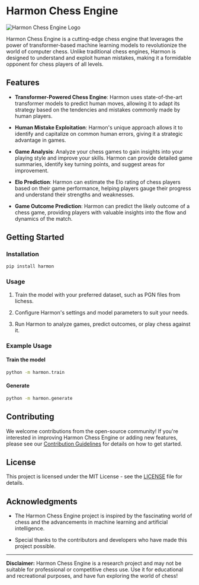 # Harmon Chess Engine

![Harmon Chess Engine Logo](./images/logo.png) <!-- Add your project logo if available -->

Harmon Chess Engine is a cutting-edge chess engine that leverages the power of transformer-based machine learning models to revolutionize the world of computer chess. Unlike traditional chess engines, Harmon is designed to understand and exploit human mistakes, making it a formidable opponent for chess players of all levels.

## Features

- **Transformer-Powered Chess Engine**: Harmon uses state-of-the-art transformer models to predict human moves, allowing it to adapt its strategy based on the tendencies and mistakes commonly made by human players.

- **Human Mistake Exploitation**: Harmon's unique approach allows it to identify and capitalize on common human errors, giving it a strategic advantage in games.

- **Game Analysis**: Analyze your chess games to gain insights into your playing style and improve your skills. Harmon can provide detailed game summaries, identify key turning points, and suggest areas for improvement.

- **Elo Prediction**: Harmon can estimate the Elo rating of chess players based on their game performance, helping players gauge their progress and understand their strengths and weaknesses.

- **Game Outcome Prediction**: Harmon can predict the likely outcome of a chess game, providing players with valuable insights into the flow and dynamics of the match.

## Getting Started

### Installation

```bash
pip install harmon
```

### Usage

1. Train the model with your preferred dataset, such as PGN files from lichess.

2. Configure Harmon's settings and model parameters to suit your needs.

3. Run Harmon to analyze games, predict outcomes, or play chess against it.

### Example Usage

#### Train the model

```bash
python -m harmon.train
```

#### Generate

```bash
python -m harmon.generate
```

## Contributing

We welcome contributions from the open-source community! If you're interested in improving Harmon Chess Engine or adding new features, please see our [Contribution Guidelines](CONTRIBUTING.md) for details on how to get started.

## License

This project is licensed under the MIT License - see the [LICENSE](LICENSE) file for details.

## Acknowledgments

- The Harmon Chess Engine project is inspired by the fascinating world of chess and the advancements in machine learning and artificial intelligence.

- Special thanks to the contributors and developers who have made this project possible.

---

**Disclaimer:** Harmon Chess Engine is a research project and may not be suitable for professional or competitive chess use. Use it for educational and recreational purposes, and have fun exploring the world of chess!
